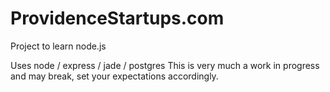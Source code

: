 ProvidenceStartups.com
======================
Project to learn node.js

Uses node / express / jade / postgres
This is very much a work in progress and may break, set your expectations accordingly.
